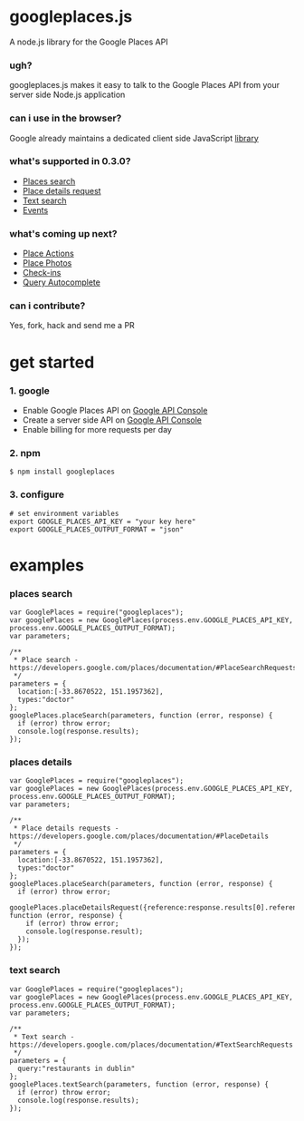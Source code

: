 # googleplaces.js

A node.js library for the Google Places API

### ugh?

googleplaces.js makes it easy to talk to the Google Places API from your server side Node.js application

### can i use in the browser?

Google already maintains a dedicated client side JavaScript [library](https://developers.google.com/maps/documentation/javascript/places)

### what's supported in 0.3.0?

- [Places search](https://developers.google.com/places/documentation/#PlaceSearchRequests)
- [Place details request](https://developers.google.com/places/documentation/#PlaceDetails)
- [Text search](https://developers.google.com/places/documentation/#TextSearchRequests)
- [Events](https://developers.google.com/places/documentation/events)

### what's coming up next?

- [Place Actions](https://developers.google.com/places/documentation/actions)
- [Place Photos](https://developers.google.com/places/documentation/photos)
- [Check-ins](https://developers.google.com/places/documentation/#PlaceCheckins)
- [Query Autocomplete](https://developers.google.com/places/documentation/query)

### can i contribute?

Yes, fork, hack and send me a PR

# get started

### 1. google

- Enable Google Places API on [Google API Console](https://code.google.com/apis/console)
- Create a server side API on [Google API Console](https://code.google.com/apis/console)
- Enable billing for more requests per day

### 2. npm

    $ npm install googleplaces

### 3. configure

    # set environment variables
    export GOOGLE_PLACES_API_KEY = "your key here"
    export GOOGLE_PLACES_OUTPUT_FORMAT = "json"

# examples

### places search

    var GooglePlaces = require("googleplaces");
    var googlePlaces = new GooglePlaces(process.env.GOOGLE_PLACES_API_KEY, process.env.GOOGLE_PLACES_OUTPUT_FORMAT);
    var parameters;

    /**
     * Place search - https://developers.google.com/places/documentation/#PlaceSearchRequests
     */
    parameters = {
      location:[-33.8670522, 151.1957362],
      types:"doctor"
    };
    googlePlaces.placeSearch(parameters, function (error, response) {
      if (error) throw error;
      console.log(response.results);
    });

### places details

    var GooglePlaces = require("googleplaces");
    var googlePlaces = new GooglePlaces(process.env.GOOGLE_PLACES_API_KEY, process.env.GOOGLE_PLACES_OUTPUT_FORMAT);
    var parameters;

    /**
     * Place details requests - https://developers.google.com/places/documentation/#PlaceDetails
     */
    parameters = {
      location:[-33.8670522, 151.1957362],
      types:"doctor"
    };
    googlePlaces.placeSearch(parameters, function (error, response) {
      if (error) throw error;
      googlePlaces.placeDetailsRequest({reference:response.results[0].reference}, function (error, response) {
        if (error) throw error;
        console.log(response.result);
      });
    });

### text search

    var GooglePlaces = require("googleplaces");
    var googlePlaces = new GooglePlaces(process.env.GOOGLE_PLACES_API_KEY, process.env.GOOGLE_PLACES_OUTPUT_FORMAT);
    var parameters;

    /**
     * Text search - https://developers.google.com/places/documentation/#TextSearchRequests
     */
    parameters = {
      query:"restaurants in dublin"
    };
    googlePlaces.textSearch(parameters, function (error, response) {
      if (error) throw error;
      console.log(response.results);
    });

